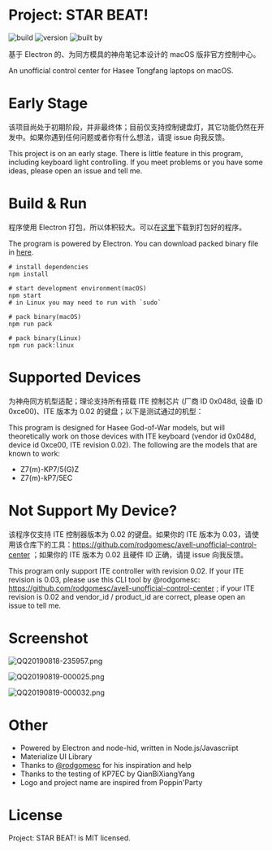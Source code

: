 # Project: STAR BEAT!

![build](https://img.shields.io/badge/build-passing-brightgreen.svg) ![version](https://img.shields.io/badge/version-1.1.0-9cf.svg) ![built by](https://img.shields.io/badge/built_by-Yume_Maruyama-ff69b4.svg)

基于 Electron 的、为同方模具的神舟笔记本设计的 macOS 版非官方控制中心。

An unofficial control center for Hasee Tongfang laptops on macOS.

# Early Stage

该项目尚处于初期阶段，并非最终体；目前仅支持控制键盘灯，其它功能仍然在开发中。如果你遇到任何问题或者你有什么想法，请提 issue 向我反馈。

This project is on an early stage. There is little feature in this program, including keyboard light controlling. If you meet problems or you have some ideas, please open an issue and tell me.

# Build & Run

程序使用 Electron 打包，所以体积较大。可以在[这里](https://github.com/kirainmoe/STARBEAT/releases)下载到打包好的程序。

The program is powered by Electron. You can download packed binary file in [here](https://github.com/kirainmoe/STARBEAT/releases).

```shell
# install dependencies
npm install

# start development environment(macOS)
npm start
# in Linux you may need to run with `sudo`

# pack binary(macOS)
npm run pack

# pack binary(Linux)
npm run pack:linux
```

# Supported Devices

为神舟同方机型适配；理论支持所有搭载 ITE 控制芯片 (厂商 ID 0x048d, 设备 ID 0xce00)、ITE 版本为 0.02 的键盘；以下是测试通过的机型：

This program is designed for Hasee God-of-War models, but will theoretically work on those devices with ITE keyboard (vendor id 0x048d, device id 0xce00, ITE revision 0.02). The following are the models that are known to work:

- Z7(m)-KP7/5(G)Z
- Z7(m)-kP7/5EC

# Not Support My Device?

该程序仅支持 ITE 控制器版本为 0.02 的键盘。如果你的 ITE 版本为 0.03，请使用该仓库下的工具：https://github.com/rodgomesc/avell-unofficial-control-center ；如果你的 ITE 版本为 0.02 且硬件 ID 正确，请提 issue 向我反馈。

This program only support ITE controller with revision 0.02. If your ITE revision is 0.03, please use this CLI tool by @rodgomesc: https://github.com/rodgomesc/avell-unofficial-control-center ; if your ITE revision is 0.02 and vendor_id / product_id are correct, please open an issue to tell me.

# Screenshot

![QQ20190818-235957.png](https://i.loli.net/2019/08/19/buNLSTZCQHep9Dt.png)

![QQ20190819-000025.png](https://i.loli.net/2019/08/19/MKs26o4nXgIFraz.png)

![QQ20190819-000032.png](https://i.loli.net/2019/08/19/tQhoXk6Zxy43RIM.png)

# Other

- Powered by Electron and node-hid, written in Node.js/Javascriipt
- Materialize UI Library
- Thanks to [@rodgomesc](https://github.com/rodgomesc) for his inspiration and help
- Thanks to the testing of KP7EC by QianBiXiangYang
- Logo and project name are inspired from Poppin'Party

# License

Project: STAR BEAT! is MIT licensed.
